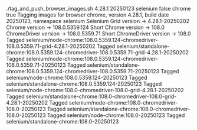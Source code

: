 ./tag_and_push_browser_images.sh 4.28.1 20250123 selenium false chrome true
Tagging images for browser chrome, version 4.28.1, build date 20250123, namespace selenium
Selenium Grid version -> 4.28.1-20250202
Chrome version -> 108.0.5359.124
Short Chrome version -> 108.0
ChromeDriver version -> 108.0.5359.71
Short ChromeDriver version -> 108.0
Tagged selenium/node-chrome:108.0.5359.124-chromedriver-108.0.5359.71-grid-4.28.1-20250202
Tagged selenium/standalone-chrome:108.0.5359.124-chromedriver-108.0.5359.71-grid-4.28.1-20250202
Tagged selenium/node-chrome:108.0.5359.124-chromedriver-108.0.5359.71-20250123
Tagged selenium/standalone-chrome:108.0.5359.124-chromedriver-108.0.5359.71-20250123
Tagged selenium/node-chrome:108.0.5359.124-20250123
Tagged selenium/standalone-chrome:108.0.5359.124-20250123
Tagged selenium/node-chrome:108.0-chromedriver-108.0-grid-4.28.1-20250202
Tagged selenium/standalone-chrome:108.0-chromedriver-108.0-grid-4.28.1-20250202
Tagged selenium/node-chrome:108.0-chromedriver-108.0-20250123
Tagged selenium/standalone-chrome:108.0-chromedriver-108.0-20250123
Tagged selenium/node-chrome:108.0-20250123
Tagged selenium/standalone-chrome:108.0-20250123
